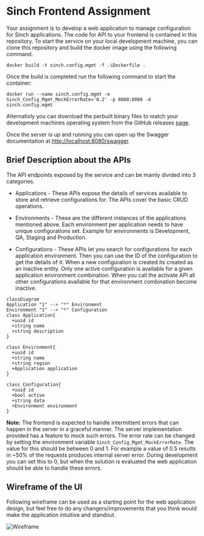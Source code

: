 # Sinch Frontend Assignment

Your assignment is to develop a web application to manage configuration for Sinch applications. The code for API to your frontend is contained in this repository. To start the service on your local development machine, you can clone this repository and build the docker image using the following command.

```
docker build -t sinch.config.mgmt -f .\Dockerfile .
```

Once the build is completed run the following command to start the container:

```
docker run --name sinch.config.mgmt -e Sinch_Config_Mgmt_MockErrorRate='0.2' -p 8080:8080 -d sinch.config.mgmt 
```

Alternativly you can download the perbuilt binary files to match your development machines operating system from the GitHub releases [page](https://github.com/sinch/Sinch-Frontend-Assignment/releases/).

Once the server is up and running you can open up the Swagger documentation at [http://localhost:8080/swagger](http://localhost:8080/swagger).

##  Brief Description about the APIs
The API endpoints exposed by the service and can be mainly divided into 3 categories.

* Applications - These APIs expose the details of services available to store and retrieve configurations for. The APIs cover the basic CRUD operations.

* Environments - These are the different instances of the applications mentioned above. Each environment per application needs to have unique configurations set. Example for environments is Development, QA, Staging and Production.

* Configurations - These APIs let you search for configurations for each application environment. Then you can use the ID of the configuration to get the details of it. When a new configuration is created its created as an inactive entity. Only one active configuration is available for a given application environment combination. When you call the activate API all other configurations available for that environment combination become inactive.

```mermaid
classDiagram
Application "1" --> "*" Environment
Environment "1" --> "*" Configuration
class Application{
  +uuid id
  +string name
  +string description
}

class Environment{
  +uuid id
  +string name
  +string region
  +Application application
}

class Configuration{
  +uuid id
  +bool active
  +string data
  +Environment environment
}
```

**Note:** The frontend is expected to handle intermittent errors that can happen in the server in a graceful manner. The server implementation provided has a feature to mock such errors. The error rate can be changed by setting the environment variable `Sinch_Config_Mgmt_MockErrorRate`. The value for this should be between 0 and 1. For example a value of 0.5 results in ~50% of the requests produces internal server error.  During development you can set this to 0, but when the solution is evaluated the web application should be able to handle these errors.

## Wireframe of the UI

Following wireframe can be used as a starting point for the web application design, but feel free to do any changers/improvements that you think would make the application intuitive and standout. 

![Wireframe](https://github.com/sinch/Sinch-Frontend-Assignment/raw/main/wireframe/wireframe.png)
